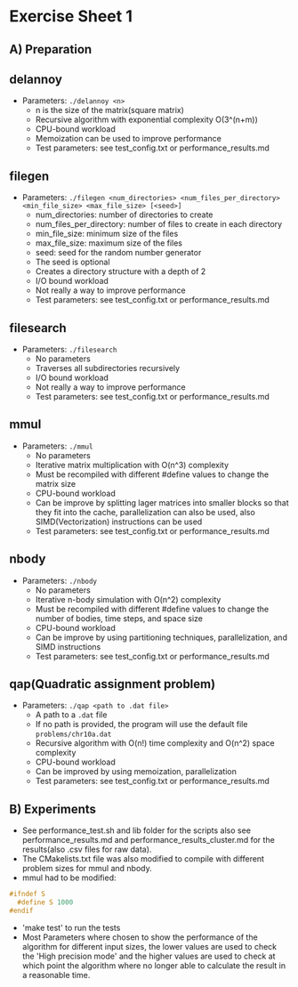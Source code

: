 Exercise Sheet 1
================

A) Preparation
-------------- 

## delannoy
- Parameters: `./delannoy <n>` 
  - n is the size of the matrix(square matrix) 
  - Recursive algorithm with exponential complexity O(3^(n+m))
  - CPU-bound workload
  - Memoization can be used to improve performance
  - Test parameters: see test_config.txt or performance_results.md

## filegen
- Parameters: `./filegen <num_directories> <num_files_per_directory> <min_file_size> <max_file_size> [<seed>]`
  - num_directories: number of directories to create
  - num_files_per_directory: number of files to create in each directory
  - min_file_size: minimum size of the files
  - max_file_size: maximum size of the files
  - seed: seed for the random number generator
  - The seed is optional
  - Creates a directory structure with a depth of 2
  - I/O bound workload
  - Not really a way to improve performance
  - Test parameters: see test_config.txt or performance_results.md

## filesearch
- Parameters: `./filesearch`
  - No parameters
  - Traverses all subdirectories recursively
  - I/O bound workload
  - Not really a way to improve performance
  - Test parameters: see test_config.txt or performance_results.md

## mmul
- Parameters: `./mmul`   
  - No parameters
  - Iterative matrix multiplication with O(n^3) complexity
  - Must be recompiled with different #define values to change the matrix size
  - CPU-bound workload
  - Can be improve by splitting lager matrices into smaller blocks so that they fit into the cache, parallelization can also be used, also SIMD(Vectorization) instructions can be used
  - Test parameters: see test_config.txt or performance_results.md

## nbody
- Parameters: `./nbody`
  - No parameters
  - Iterative n-body simulation with O(n^2) complexity
  - Must be recompiled with different #define values to change the number of bodies, time steps, and space size
  - CPU-bound workload
  - Can be improve by using partitioning techniques, parallelization, and SIMD instructions
  - Test parameters: see test_config.txt or performance_results.md

## qap(Quadratic assignment problem)
- Parameters: `./qap <path to .dat file>`
  - A path to a `.dat` file 
  - If no path is provided, the program will use the default file `problems/chr10a.dat` 
  - Recursive algorithm with O(n!) time complexity and O(n^2) space complexity
  - CPU-bound workload
  - Can be improved by using memoization, parallelization
  - Test parameters: see test_config.txt or performance_results.md

B) Experiments
--------------
- See performance_test.sh and lib folder for the scripts also see performance_results.md and performance_results_cluster.md for the results(also .csv files for raw data).
- The CMakelists.txt file was also modified to compile with different problem sizes for mmul and nbody.
- mmul had to be modified: 
````c
#ifndef S
  #define S 1000
#endif
````
- 'make test' to run the tests
- Most Parameters where chosen to show the performance of the algorithm for different input sizes, the lower values are used to check the 'High precision mode' and the higher values are used to check at which point the algorithm where no longer able to calculate the result in a reasonable time.